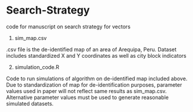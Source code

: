 # Search-Strategy
code for manuscript on search strategy for vectors


1. sim_map.csv 

.csv file is the de-identified map of an area of Arequipa, Peru. Dataset includes standardized X and Y coordinates as well as city block indicators

2. simulation_code.R

Code to run simulations of algorithm on de-identified map included above. Due to standardization of map for de-identification purposes, parameter values used in paper will not reflect same results as sim_map.csv. Alternative parameter values must be used to generate reasonable simulated datasets. 


